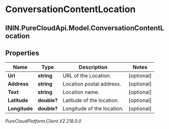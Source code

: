 # ConversationContentLocation

## ININ.PureCloudApi.Model.ConversationContentLocation

## Properties

|Name | Type | Description | Notes|
|------------ | ------------- | ------------- | -------------|
| **Url** | **string** | URL of the Location. | [optional] |
| **Address** | **string** | Location postal address. | [optional] |
| **Text** | **string** | Location name. | [optional] |
| **Latitude** | **double?** | Latitude of the location. | [optional] |
| **Longitude** | **double?** | Longitude of the location. | [optional] |



_PureCloudPlatform.Client.V2 218.0.0_

